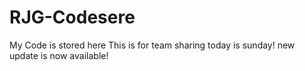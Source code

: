 # RJG-Codesere
My Code is stored here
This is for team sharing
today is sunday!
new update is now available!
